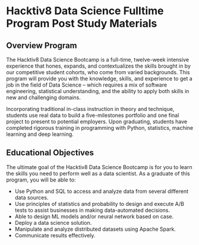 # Hacktiv8 Data Science Fulltime Program Post Study Materials

## Overview Program

The Hacktiv8 Data Science Bootcamp is a full-time, twelve-week intensive experience that hones, expands, and contextualizes the skills brought in by our competitive student cohorts, who come from varied backgrounds.  This program will provide you with the knowledge, skills, and experience to get a job in the field of Data Science – which requires a mix of software engineering, statistical understanding, and the ability to apply both skills in new and challenging domains.

Incorporating traditional in-class instruction in theory and technique, students use real data to build a five-milestones portfolio and one final project to present to potential employers. Upon graduating, students have completed rigorous training in programming with Python, statistics, machine learning and deep learning.

## Educational Objectives

The ultimate goal of the Hacktiv8 Data Science Bootcamp is for you to learn the skills you need to perform well as a data scientist. As a graduate of this program, you will be able to:

- Use Python and SQL to access and analyze data from several different data sources.
- Use principles of statistics and probability to design and execute A/B tests to assist businesses in making data-automated decisions.
- Able to design ML models and/or neural network based on case.
- Deploy a data science solution.
- Manipulate and analyze distributed datasets using Apache Spark.
- Communicate results effectively.
